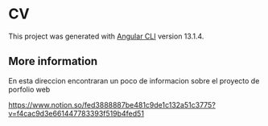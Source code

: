 # CV

This project was generated with [Angular CLI](https://github.com/angular/angular-cli) version 13.1.4.

## More information 
En esta direccion encontraran un poco de informacion sobre el proyecto de porfolio web

https://www.notion.so/fed3888887be481c9de1c132a51c3775?v=f4cac9d3e661447783393f519b4fed51

